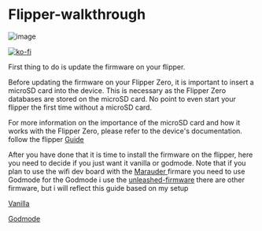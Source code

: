 # Flipper-walkthrough

![image](https://user-images.githubusercontent.com/8579922/232074175-083f59d0-f3ab-455e-a259-0dc58ac2f473.png)

[![ko-fi](https://ko-fi.com/img/githubbutton_sm.svg)](https://ko-fi.com/J3J2EARPK)

First thing to do is update the firmware on your flipper.

Before updating the firmware on your Flipper Zero, it is important to insert a microSD card into the device. This is necessary as the Flipper Zero databases are stored on the microSD card. 
No point to even start your flipper the first time without a microSD card.

For more information on the importance of the microSD card and how it works with the Flipper Zero, please refer to the device's documentation.
follow  the flipper [Guide](https://docs.flipperzero.one/basics/first-start)

After you have done that it is time to install the firmware on the flipper, here you need to decide if you just want it vanilla or godmode.
Note that if you plan to use the wifi dev board with the <a href="https://github.com/justcallmekoko/ESP32Marauder">Marauder </a> firmare you need to use Godmode
for the Godmode i use the <a href="https://github.com/DarkFlippers/unleashed-firmware">unleashed-firmware</a> there are other firmware, but i will reflect this guide based on my setup

<a href="https://github.com/PierreGode/Flipper-walkthrough/wiki/Vanilla">Vanilla </a><p><a href="https://github.com/PierreGode/Flipper-walkthrough/wiki/Godmode">Godmode </a>
